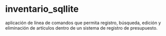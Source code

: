 # inventario_sqllite
aplicación de línea de comandos que permita registro, búsqueda, edición y eliminación de artículos dentro de un sistema de registro de presupuesto.
